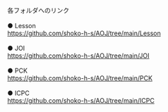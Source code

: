 各フォルダへのリンク\
\
● Lesson\
https://github.com/shoko-h-s/AOJ/tree/main/Lesson \
\
● JOI\
https://github.com/shoko-h-s/AOJ/tree/main/JOI \
\
● PCK\
https://github.com/shoko-h-s/AOJ/tree/main/PCK \
\
● ICPC\
https://github.com/shoko-h-s/AOJ/tree/main/ICPC
